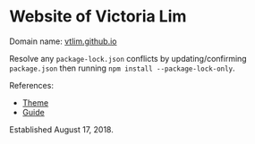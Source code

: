 # Website of Victoria Lim
Domain name: [vtlim.github.io](https://vtlim.github.io/)

Resolve any `package-lock.json` conflicts by updating/confirming `package.json` then running `npm install --package-lock-only`.

References:
* [Theme](https://github.com/StartBootstrap/startbootstrap-resume)
* [Guide](https://codeburst.io/how-i-created-seo-friendly-portfolio-cv-website-and-hosted-it-on-github-d5c4da43cf2f)

Established August 17, 2018.

